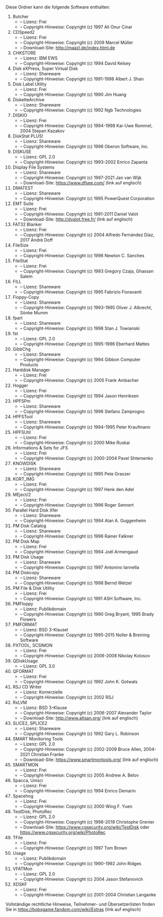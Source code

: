 ﻿Diese Ordner kann die folgende Software enthalten:

1. Butcher
   - – Lizenz: Frei
   - – Copyright-Hinweise: Copyright (c) 1997 Ali Onur Cinar
2. CDSpeed2
   - – Lizenz: Frei
   - – Copyright-Hinweise: Copyright (c) 2009 Marcel Müller
   - – Download-Site: http://maazl.de/index.html.de
3. CHKSTORE
   - – Lizenz: IBM EWS
   - – Copyright-Hinweise: Copyright (c) 1994 David Kelsey
4. Disk eXPress, Super Virtual Disk
   - – Lizenz: Shareware
   - – Copyright-Hinweise: Copyright (c) 1991-1998 Albert J. Shan
5. Disk Label Utility
   - – Lizenz: Frei
   - – Copyright-Hinweise: Copyright (c) 1990 Jim Huang
6. DisketteArchive
   - – Lizenz: Shareware
   - – Copyright-Hinweise: Copyright (c) 1992 Ngb Technologies
7. DISKIO
   - – Lizenz: Frei
   - – Copyright-Hinweise: Copyright (c) 1994-1998 Kai-Uwe Rommel, 2004 Stepan Kazakov
8. DiskStat PLUS!
   - – Lizenz: Shareware
   - – Copyright-Hinweise: Copyright (c) 1996 Oberon Software, Inc.
9. DISKUSE
   - – Lizenz: GPL 2.0
   - – Copyright-Hinweise: Copyright (c) 1993-2002 Enrico Zapanta
10. Display File Systems
    - – Lizenz: Shareware
    - – Copyright-Hinweise: Copyright (c) 1997-2021 Jan van Wijk
    - – Download-Site: https://www.dfsee.com/ (link auf englisch)
11. DMATEST
    - – Lizenz: Shareware
    - – Copyright-Hinweise: Copyright (c) 1995 PowerQuest Corporation
12. EMT Suite
    - – Lizenz: Frei
    - – Copyright-Hinweise: Copyright (c) 1991-2011 Daniel Valot
    - – Download-Site: http://dvalot.free.fr/ (link auf englisch)
13. FAT32 Blanker
    - – Lizenz: Frei
    - – Copyright-Hinweise: Copyright (c) 2004 Alfredo Fernández Díaz, 2017 André Doff
14. FileSize
    - – Lizenz: Frei
    - – Copyright-Hinweise: Copyright (c) 1996 Newton C. Sanches
15. FileStat
    - – Lizenz: Frei
    - – Copyright-Hinweise: Copyright (c) 1993 Gregory Czaja, Ghassan Salem
16. FILL
    - – Lizenz: Shareware
    - – Copyright-Hinweise: Copyright (c) 1995 Fabrizio Fioravanti
17. Floppy-Copy
    - – Lizenz: Shareware
    - – Copyright-Hinweise: Copyright (c) 1993-1995 Oliver J. Albrecht, Sönke Mumm
18. fpart
    - – Lizenz: Shareware
    - – Copyright-Hinweise: Copyright (c) 1998 Stan J. Towianski
19. fst
    - – Lizenz: GPL 2.0
    - – Copyright-Hinweise: Copyright (c) 1995-1996 Eberhard Mattes
20. GibbChg
    - – Lizenz: Shareware
    - – Copyright-Hinweise: Copyright (c) 1994 Gibbon Computer Products
21. Harddisk Manager
    - – Lizenz: Frei
    - – Copyright-Hinweise: Copyright (c) 2005 Frank Ambacher
22. Hogger
    - – Lizenz: Frei
    - – Copyright-Hinweise: Copyright (c) 1994 Jason Henriksen
23. HPFSPm
    - – Lizenz: Shareware
    - – Copyright-Hinweise: Copyright (c) 1996 Stefano Zamprogno
24. HPFSTool
    - – Lizenz: Shareware
    - – Copyright-Hinweise: Copyright (c) 1994-1995 Peter Kraufmann
25. HPFSUtil
    - – Lizenz: Frei
    - – Copyright-Hinweise: Copyright (c) 2000 Mike Ruskai
26. Informations & Sets for JFS
    - – Lizenz: Frei
    - – Copyright-Hinweise: Copyright (c) 2000-2004 Pavel Shtemenko
27. KNOWDISK
    - – Lizenz: Shareware
    - – Copyright-Hinweise: Copyright (c) 1995 Pete Graszer
28. KORT_IMG
    - – Lizenz: Frei
    - – Copyright-Hinweise: Copyright (c) 1997 Henk den Adel
29. MEject/2
    - – Lizenz: Frei
    - – Copyright-Hinweise: Copyright (c) 1996 Roger Sennert
30. Parallel Hard Disk Xfer
    - – Lizenz: Shareware
    - – Copyright-Hinweise: Copyright (c) 1994 Alan A. Guggenheim
31. PM Disk Catalog
    - – Lizenz: Shareware
    - – Copyright-Hinweise: Copyright (c) 1996 Rainer Falkner
32. PM Disk Map
    - – Lizenz: Frei
    - – Copyright-Hinweise: Copyright (c) 1994 Joël Armengaud
33. PM Disk Usage
    - – Lizenz: Shareware
    - – Copyright-Hinweise: Copyright (c) 1997 Antonino Iannella
34. PM Diskcopy
    - – Lizenz: Shareware
    - – Copyright-Hinweise: Copyright (c) 1998 Bernd Wetzel
35. PM File & Disk Utility
    - – Lizenz: Frei
    - – Copyright-Hinweise: Copyright (c) 1991 ASH Software, Inc.
36. PMFloppy
    - – Lizenz: Publikdomain
    - – Copyright-Hinweise: Copyright (c) 1990 Greg Bryant, 1995 Brady Flowers
37. PMFORMAT
    - – Lizenz: BSD 3-Klausel
    - – Copyright-Hinweise: Copyright (c) 1995-2015 Noller & Breining Software
38. PXTOOL, SCSIMON
    - – Lizenz: Frei
    - – Copyright-Hinweise: Copyright (c) 2006-2008 Nikolay Kolosov
39. QDiskUsage
    - – Lizenz: GPL 3.0
40. QFORMAT
    - – Lizenz: Frei
    - – Copyright-Hinweise: Copyright (c) 1992 John K. Gotwals
41. RSJ CD Writer
    - – Lizenz: Komerzielle
    - – Copyright-Hinweise: Copyright (c) 2002 RSJ
42. RxLVM
    - – Lizenz: BSD 3-Klause
    - – Copyright-Hinweise: Copyright (c) 2006-2007 Alexander Taylor
    - – Download-Site: http://www.altsan.org/ (link auf englisch)
43. SLICE2, SPLICE2
    - – Lizenz: Shareware
    - – Copyright-Hinweise: Copyright (c) 1992 Gary L. Robinson
44. SMART Monitoring Tools
    - – Lizenz: GPL 2.0
    - – Copyright-Hinweise: Copyright (c) 2002-2009 Bruce Allen, 2004-2021 Christian Franke
    - – Download-Site: https://www.smartmontools.org/ (link auf englisch)
45. SMARTMON
    - – Lizenz: Frei
    - – Copyright-Hinweise: Copyright (c) 2005 Andrew A. Belov
46. Spacca, Unisci
    - – Lizenz: Frei
    - – Copyright-Hinweise: Copyright (c) 1994 Enrico Demarin
47. Spacehog
    - – Lizenz: Frei
    - – Copyright-Hinweise: Copyright (c) 2000 Wing F. Yuen
48. TestDisk, PhotoRec
    - – Lizenz: GPL 2.0
    - – Copyright-Hinweise: Copyright (c) 1998-2019 Christophe Grenier
    - – Download-Site: https://www.cgsecurity.org/wiki/TestDisk oder https://www.cgsecurity.org/wiki/PhotoRec
49. TFile
    - – Lizenz: Frei
    - – Copyright-Hinweise: Copyright (c) 1997 Tom Brown
50. Usage
    - – Lizenz: Publikdomain
    - – Copyright-Hinweise: Copyright (c) 1990-1992 John Ridges
51. VFATMon
    - – Lizenz: GPL 2.0
    - – Copyright-Hinweise: Copyright (c) 2004 Jason Stefanovich
52. XDSKF
    - – Lizenz: Frei
    - – Copyright-Hinweise: Copyright (c) 2001-2004 Christian Langanke

Vollständige rechtliche Hinweise, Teilnehmer- und Übersetzerlisten finden Sie in https://bobsgame.fandom.com/wiki/Extras (link auf englisch)
